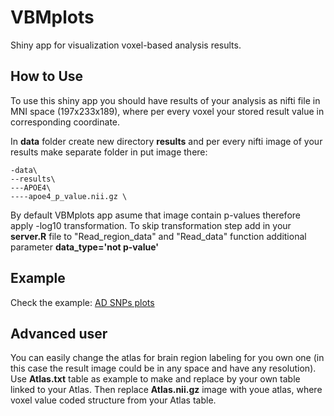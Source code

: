 # VBMplots
Shiny app for visualization voxel-based analysis results.
## How to Use
To use this shiny app you should have results of your analysis as nifti file in MNI space (197x233x189), where per every voxel your stored result value in corresponding coordinate.

In **data** folder create new directory **results** and per every nifti image of your results make separate folder in put image there:

```
-data\
--results\
---APOE4\
----apoe4_p_value.nii.gz \
```

By default VBMplots app asume that image contain p-values therefore apply -log10 transformation. To skip transformation step add in your **server.R** file to "Read_region_data" and "Read_data" function additional parameter **data_type='not p-value'**   

## Example
Check the example: [AD SNPs plots](http://www.roshchupkin.com/adsnps/)

## Advanced user

You can easily change the atlas for brain region labeling for you own one (in this case the result image could be in any space and have any resolution).
Use **Atlas.txt** table as example to make and replace by your own table linked to your Atlas. Then replace  **Atlas.nii.gz** image with youe atlas, where voxel value coded structure from your Atlas table.